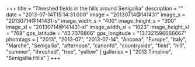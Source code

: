 +++
title = "Threshed fields in the hills around Senigallia"
description = ""
date = "2013-07-14T15:14:31.000"
image = "20130714@141431"
image_s = "20130714@141431-s"
image_width_s = "400"
image_height_s = "300"
image_xl = "20130714@141431-xl"
image_width_xl = "1023"
image_height_xl = "768"
gps_latitude = "43.7076866"
gps_longitude = "13.1321596666667"
phototags = [ "2013", "2013-07", "2013-07-14", "Ancona", "Europe", "Italy", "Marche", "Senigallia", "afternoon", "canonfd", "countryside", "field", "hill", "summer", "threshed", "tree", "yellow" ]
galleries = [ "2013 Timeline", "Senigallia Hills" ]
+++
